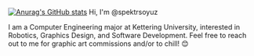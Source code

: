 [![Anurag's GitHub stats](https://github-readme-stats.vercel.app/api?username=spektrsoyuz&theme=transparent)](https://github.com/anuraghazra/github-readme-stats)
Hi, I'm @spektrsoyuz

I am a Computer Engineering major at Kettering University, interested in Robotics, Graphics Design, and Software Development. Feel free to reach out to me for graphic art commissions and/or to chill! 😊

<!---
spektrsoyuz/spektrsoyuz is a ✨ special ✨ repository because its `README.md` (this file) appears on your GitHub profile.
You can click the Preview link to take a look at your changes.
--->
